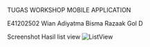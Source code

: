 TUGAS WORKSHOP MOBILE APPLICATION

E41202502
Wian Adiyatma Bisma Razaak
Gol D

Screenshot Hasil list view
![ListView](https://user-images.githubusercontent.com/80669988/135797171-736a6720-d2ff-44a7-9a4d-943ae7bbc3f6.png)
